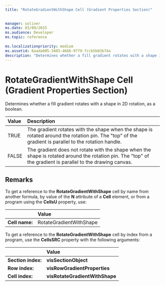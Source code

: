 ```yaml
---
title: "RotateGradientWithShape Cell (Gradient Properties Section)"
 
 
manager: soliver
ms.date: 03/09/2015
ms.audience: Developer
ms.topic: reference
 
ms.localizationpriority: medium
ms.assetid: 6aada005-3403-4666-9779-7ccb5b83b74a
description: "Determines whether a fill gradient rotates with a shape in 2D rotation, as a boolean."
---
```


# RotateGradientWithShape Cell (Gradient Properties Section)

Determines whether a fill gradient rotates with a shape in 2D rotation, as a boolean.
  
|**Value**|**Description**|
|:-----|:-----|
|TRUE  <br/> |The gradient rotates with the shape when the shape is rotated around the rotation pin. The "top" of the gradient is parallel to the rotation handle. |
|FALSE  <br/> |The gradient does not rotate with the shape when the shape is rotated around the rotation pin. The "top" of the gradient is parallel to the drawing canvas. |
   
## Remarks

To get a reference to the **RotateGradientWithShape** cell by name from another formula, by value of the **N** attribute of a **Cell** element, or from a program using the **CellsU** property, use: 
  
||Value |
|:-----|:-----|
| **Cell name:**  <br/> | RotateGradientWithShape  <br/> |
   
To get a reference to the **RotateGradientWithShape** cell by index from a program, use the **CellsSRC** property with the following arguments: 
  
||Value |
|:-----|:-----|
| **Section index:**  <br/> |**visSectionObject** <br/> |
| **Row index:**  <br/> |**visRowGradientProperties** <br/> |
| **Cell index:**  <br/> |**visRotateGradientWithShape** <br/> |
   

